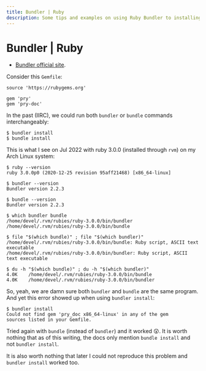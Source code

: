 ```yaml
---
title: Bundler | Ruby
description: Some tips and examples on using Ruby Bundler to installing and managing Ruby gems.
---
```


# Bundler | Ruby

- [Bundler official site](https://bundler.io/).

Consider this `Gemfile`:

```gemfile
source 'https://rubygems.org'

gem 'pry'
gem 'pry-doc'
```

In the past (IIRC), we could run both `bundler` or `bundle` commands interchangeably:

```shell-session
$ bundler install
$ bundle install
```

This is what I see on Jul 2022 with ruby 3.0.0 (installed through `rvm`) on my Arch Linux system:

```
$ ruby --version
ruby 3.0.0p0 (2020-12-25 revision 95aff21468) [x86_64-linux]

$ bundler --version
Bundler version 2.2.3

$ bundle --version
Bundler version 2.2.3

$ which bundler bundle
/home/devel/.rvm/rubies/ruby-3.0.0/bin/bundler
/home/devel/.rvm/rubies/ruby-3.0.0/bin/bundle

$ file "$(which bundle)" ; file "$(which bundler)"
/home/devel/.rvm/rubies/ruby-3.0.0/bin/bundle: Ruby script, ASCII text executable
/home/devel/.rvm/rubies/ruby-3.0.0/bin/bundler: Ruby script, ASCII text executable

$ du -h "$(which bundle)" ; du -h "$(which bundler)"
4.0K	/home/devel/.rvm/rubies/ruby-3.0.0/bin/bundle
4.0K	/home/devel/.rvm/rubies/ruby-3.0.0/bin/bundler
```

So, yeah, we are damn sure both `bundler` and `bundle` are the same program.
And yet this error showed up when using `bundler install`:

```shell-session
$ bundler install
Could not find gem 'pry_doc x86_64-linux' in any of the gem
sources listed in your Gemfile.
```

Tried again with `bundle` (instead of `bundler`) and it worked 😲.
It is worth nothing that as of this writing, the docs only mention `bundle install` and not `bundler install`.

It is also worth nothing that later I could not reproduce this problem and `bundler install` worked too.
